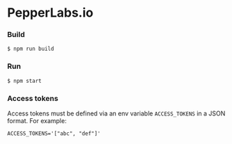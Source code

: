 PepperLabs.io
===

### Build

```
$ npm run build
```

### Run

```
$ npm start
```

### Access tokens

Access tokens must be defined via an env variable `ACCESS_TOKENS` in a JSON format.
For example:

```
ACCESS_TOKENS='["abc", "def"]'
```
